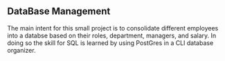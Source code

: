## DataBase Management  

The main intent for this small project is to consolidate different employees into a databse based on their roles, department, managers, and salary. In doing so the skill for SQL is learned by using PostGres in a CLI database organizer.
